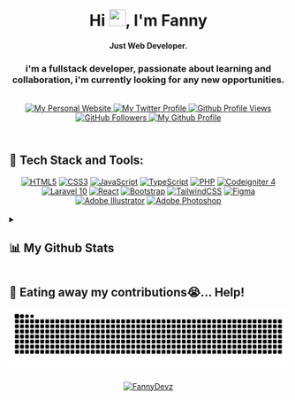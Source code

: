 
<h1 align="center">Hi <img src="https://raw.githubusercontent.com/MartinHeinz/MartinHeinz/master/wave.gif" width="30px" height="30px">, I'm Fanny</h1>
<h4 align="center">Just Web Developer.</h4>
<h3 align="center">i'm a fullstack developer, passionate about learning and collaboration, i'm currently looking for any new opportunities.</h3>

<p align="center">
      
</p>
<br/>

[//]: # (<a href="https://www.fanny.dev/">)

[//]: # (  <picture>)

[//]: # (    <source media="&#40;prefers-color-scheme: dark&#41;" srcset="./header-dark.svg">)

[//]: # (    <source media="&#40;prefers-color-scheme: light&#41;" srcset="./header.svg" />)

[//]: # (    <img alt="Fanny Bagus Ramadhan | Freelancer ·  Web Developer · Designer 🎨" src="./header.svg" width="100%" />)

[//]: # (  </picture>)

[//]: # (</a>)

<header>
  <div align="center">
    <a href="https://fanny.dev">
      <img alt="My Personal Website" src="https://img.shields.io/static/v1?color=%237733ff&label=Website&message=fanny.dev&style=flat&logo=amp&logoColor=ffffff&labelColor=334155">
    </a>
    <a href="https://instagram.com/fanny.bagus.r">
      <img alt="My Twitter Profile" src="https://img.shields.io/badge/Instagram-FannyDevz-7733ff?style=flat&logo=instagram&logoColor=ffffff&labelColor=334155">
    </a>
    <a href="https://github.com/Meghna-DAS/github-profile-views-counter">
        <img src="https://komarev.com/ghpvc/?username=FannyDevz" alt="Github Profile Views">
    </a>
    <a href="https://github.com/FannyDevz?tab=followers">
        <img src="https://img.shields.io/github/followers/FannyDevz?label=Followers&style=social" alt="GitHub Followers">
    </a>
    <a href="https://github.com/FannyDevz">
        <img alt="My Github Profile" src="https://img.shields.io/github/stars/FannyDevz?style=social" alt="GitHub Stars">
    </a>
  </div>
</header>

[//]: # ()
[//]: # (## 🙋‍♂️ About Me)

[//]: # ()
[//]: # (- 👀 I’m interested in web developer as a fullstack developer)

[//]: # (- 🏫 I’m currently learning at Politeknik Negeri Malang, Manajement Informatika, and **Web Development** <img src="https://media.giphy.com/media/WUlplcMpOCEmTGBtBW/giphy.gif" width="30">)

[//]: # (- 🖥️ See my portfolio at [fanny.dev]&#40;https://fanny.dev/&#41;)

[//]: # (- 📫 you can contact via Gmail <a href="mailto:fannybagus9f@gmail.com?">fannybagus9f@gmail.com</a>)

[//]: # (- 🏦 I'm a Web Developer working for a PT.Jayahost in Indonesia)

[//]: # (<!-- - 💞️ I’m looking to collaborate on to improve my skills&#41; -->)

[//]: # (<!-- - 📄 Please have a look at my <a href="https://FannyDevz.showwcase.com/">resume</a> for more details about me. I'm open to feedback and suggestions!-->)

[//]: # (<!-- - 🧠 I'm learning NextJS and TailwindCSS. -->)

[//]: # (<br/>)

## 🚀 Tech Stack and Tools:


<div align="center" width="82%">
        <!-- HTML -->
        <a href="https://developer.mozilla.org/en-US/docs/Web/HTML?retiredLocale=id" target="_blank"><img src="https://img.shields.io/badge/html5-%23E34F26.svg?style=flat&logo=html5&logoColor=white" title="HTML5" /></a>
        <!-- CSS -->
        <a href="https://developer.mozilla.org/en-US/docs/Web/CSS?retiredLocale=id" target="_blank"><img src="https://img.shields.io/badge/css3-%231572B6.svg?style=flat&logo=css3&logoColor=white" title="CSS3"/></a>
        <!-- JavaScript -->
        <a href="https://www.javascript.com/" target="_blank"><img src="https://img.shields.io/badge/javascript-%23323330.svg?style=flat&logo=javascript&logoColor=%23F7DF1E" title="JavaScript" /></a>
        <!-- Typescript -->
        <a href="https://www.typescriptlang.org/" target="_blank"><img src="https://img.shields.io/badge/TypeScript-007ACC?style=flat&logo=typescript&logoColor=white" title="TypeScript" /></a>
        <!-- PHP -->
        <a href="https://www.php.net/" target="_blank"><img src="https://img.shields.io/badge/php-%23777BB4.svg?style=flat&logo=php&logoColor=white" title="PHP" /></a>
        <!-- CodeIgniter -->
        <a href="https://codeigniter.com/" target="_blank"><img src="https://img.shields.io/badge/CodeIgniter-%23EF4223.svg?style=flat&logo=codeIgniter&logoColor=white" title="Codeigniter 4"/></a>
        <!-- Laravel -->
        <a href="https://laravel.com/" target="_blank"><img src="https://img.shields.io/badge/Laravel-FF2D20?style=flat&logo=laravel&logoColor=white" title="Laravel 10"/></a>
        <!-- React -->
        <a href="https://reactjs.org/" target="_blank" rel="noreferrer"><img src="https://img.shields.io/badge/react-%2320232a.svg?style=flat&logo=react&logoColor=%2361DAFB" alt="React" /></a>
        <!-- Bootstrap -->
        <a href="https://getbootstrap.com" target="_blank"><img src="https://img.shields.io/badge/bootstrap-%23563D7C.svg?style=flat&logo=bootstrap&logoColor=white" title="Bootstrap"/></a>
        <!-- Tailwind -->
        <a href="https://tailwindcss.com/" target="_blank" rel="noreferrer"><img src="https://img.shields.io/badge/tailwindcss-%2338B2AC.svg?style=flat&logo=tailwind-css&logoColor=white" alt="TailwindCSS" /></a>
        <!-- Figma -->
        <a href="https://www.figma.com/" target="_blank" rel="noreferrer"><img src="https://img.shields.io/badge/figma-%23F24E1E.svg?style=flat&logo=figma&logoColor=white" alt="Figma" /></a>
        <!-- Illustrator -->
        <a href="https://www.adobe.com/sea/products/illustrator.html" target="_blank" rel="noreferrer"><img src="https://img.shields.io/badge/adobe%20illustrator-%23FF9A00.svg?style=flat&logo=adobe%20illustrator&logoColor=white" alt="Adobe Illustrator" /></a>
        <!-- Photoshop -->
        <a href="https://www.adobe.com/sea/products/photoshop.html" target="_blank" rel="noreferrer"><img src="https://img.shields.io/badge/adobe%20photoshop-%232986cc.svg?style=flat&logo=adobe%20photoshop&logoColor=white" alt="Adobe Photoshop" /></a>
</div>

<br/>


[//]: # (## 📊 My Github Stats)
<details>
  <summary><h2>📊 My Github Stats</h2></summary>
    <div align="center">
        <a href="https://github.com/FannyDevz">
            <img title="🔥 Get streak stats for your profile at git.io/streak-stats" alt="Fanny's streak" width="100%" src="https://github-readme-streak-stats.herokuapp.com/?user=FannyDevz&theme=vision-friendly-dark&hide_border=true&stroke=0000&background=0e0e0e"/>
        </a>
        <a href="https://github.com/FannyDevz">
            <img alt="Fanny's Top Languages" width="36.5%" src="https://github-readme-stats.vercel.app/api/top-langs/?username=FannyDevz&langs_count=10&count_private=true&layout=compact&theme=vision-friendly-dark&hide_border=true&bg_color=0e0e0e" />
        </a>
        <a href="https://github.com/FannyDevz">
            <img alt="Fannyn's Github Stats" width="62.5%" src="https://github-readme-stats.vercel.app/api?username=FannyDevz&show_icons=true&count_private=true&title_color=eccb14&text_color=ffffff&icon_color=785eef&hide_border=true&bg_color=0e0e0e" />
        </a>
    </div>

[![Fanny's github activity graph](https://github-readme-activity-graph.vercel.app/graph?username=FannyDevz&bg_color=0e0e0e&color=eccb14&line=eccb14&point=e6e6e6&area_color=eccb14&area=true&radius=12&hide_border=true)](https://github.com/ashutosh00710/github-readme-activity-graph)
    
</details>

[//]: # (<p align="center"><b>Note:</b> Top languages is <b>only a metric</b> of the languages my <b>public code</b> consists of and <b>doesn't reflect</b> experience or <b>skill level</b>.</p>)
[//]: # (<br/>)

## 🐍 Eating away my contributions😭... Help!

<picture>
  <source media="(prefers-color-scheme: dark)" srcset="https://raw.githubusercontent.com/FannyDevz/FannyDevz/output/github-contribution-grid-snake-dark.svg">
  <source media="(prefers-color-scheme: light)" srcset="https://raw.githubusercontent.com/FannyDevz/FannyDevz/output/github-contribution-grid-snake.svg">
  <img alt="github contribution grid snake animation" src="https://raw.githubusercontent.com/FannyDevz/FannyDevz/output/github-contribution-grid-snake.svg">
</picture>
<br/>
<br/>

<div align="center">
    <a href="https://www.buymeacoffee.com/FannyDevz">
        <img align="center" src="https://cdn.buymeacoffee.com/buttons/v2/default-yellow.png" height="25%" width="25%" alt="FannyDevz"/>
    </a>
</div>

